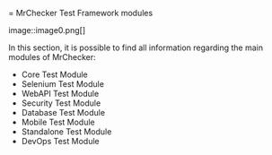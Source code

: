 = MrChecker Test Framework modules

image::image0.png[]

In this section, it is possible to find all information regarding the main modules of MrChecker:

* Core Test Module
* Selenium Test Module
* WebAPI Test Module
* Security Test Module
* Database Test Module
* Mobile Test Module
* Standalone Test Module
* DevOps Test Module
